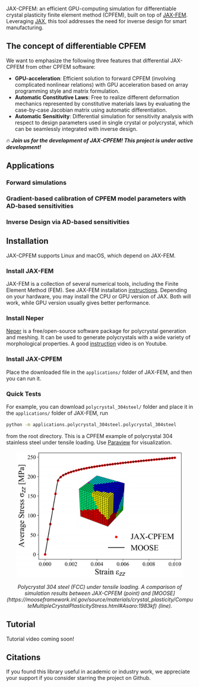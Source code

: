 JAX-CPFEM: an efficient GPU-computing simulation for differentiable crystal plasticity finite element method (CPFEM), built on top of [JAX-FEM](https://github.com/deepmodeling/jax-fem). Leveraging [JAX](https://github.com/google/jax), this tool addresses the need for inverse design for smart manufacturing. 

## The concept of differentiable CPFEM
We want to emphasize the following three features that differential JAX-CPFEM from other CPFEM software:
- __GPU-acceleration__: Efficient solution to forward CPFEM (involving complicated nonlinear relations) with GPU acceleration based on array programming style and matrix formulation.
- __Automatic Constitutive Laws__: Free to realize different deformation mechanics represented by constitutive materials laws by evaluating the case-by-case Jacobian matrix using automatic differentiation.
- __Automatic Sensitivity__: Differential simulation for sensitivity analysis with respect to design parameters used in single crystal or polycrystal, which can be seamlessly integrated with inverse design.
  
:fire: ***Join us for the development of JAX-CPFEM! This project is under active development!***


## Applications
### Forward simulations

### Gradient-based calibration of CPFEM model parameters with AD‐based sensitivities

### Inverse Design via AD-based sensitivities


## Installation
JAX-CPFEM supports Linux and macOS, which depend on JAX-FEM.
### Install JAX-FEM
JAX-FEM is a collection of several numerical tools, including the Finite Element Method (FEM). See JAX-FEM installation [instructions](https://github.com/deepmodeling/jax-fem?tab=readme-ov-file). Depending on your hardware, you may install the CPU or GPU version of JAX. Both will work, while GPU version usually gives better performance.

### Install Neper
[Neper](https://neper.info/) is a free/open-source software package for polycrystal generation and meshing. It can be used to generate polycrystals with a wide variety of morphological properties. A good [instruction](https://www.youtube.com/watch?v=Wy9n756wFu4&list=PLct8iNZXls-BMU7aleWoSoxgD8OFFe48W&index=5) video is on Youtube.

### Install JAX-CPFEM
Place the downloaded file in the `applications/` folder of JAX-FEM, and then you can run it.

### Quick Tests
For example, you can download `polycrystal_304steel/` folder and place it in the `applications/` folder of JAX-FEM, run
```bash
python -m applications.polycrystal_304steel.polycrystal_304steel
```
from the root directory. This is a CPFEM example of polycrystal 304 stainless steel under tensile loading. Use [Paraview](https://www.paraview.org/) for visualization.
<p align="middle">
  <img src="docs/materials/polycrystal_304steel_stress.png" width="450px">
</p>
<p align="middle">
    <em >Polycrystal 304 steel (FCC) under tensile loading. A comparison of simulation results between JAX-CPFEM (point) and [MOOSE](https://mooseframework.inl.gov/source/materials/crystal_plasticity/ComputeMultipleCrystalPlasticityStress.html#Asaro:1983kf) (line).</em>
</p>

## Tutorial
Tutorial video coming soon!

## Citations
If you found this library useful in academic or industry work, we appreciate your support if you consider starring the project on Github.
